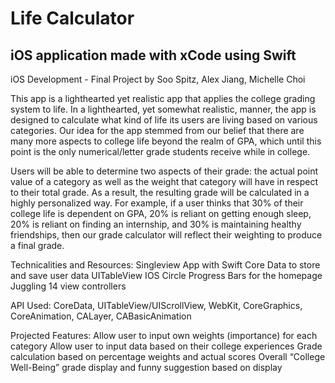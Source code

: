 # Life Calculator
## iOS application made with xCode using Swift

iOS Development - Final Project by Soo Spitz, Alex Jiang, Michelle Choi

This app is a lighthearted yet realistic app that applies the college grading system to life. In a lighthearted, yet somewhat realistic, manner, the app is designed to calculate what kind of life its users are living based on various categories. Our idea for the app stemmed from our belief that there are many more aspects to college life beyond the realm of GPA, which until this point is the only numerical/letter grade students receive while in college. 

Users will be able to determine two aspects of their grade: the actual point value of a category as well as the weight that category will have in respect to their total grade. As a result, the resulting grade will be calculated in a highly personalized way. For example, if a user thinks that 30% of their college life is dependent on GPA, 20% is reliant on getting enough sleep, 20% is reliant on finding an internship, and 30% is maintaining healthy friendships, then our grade calculator will reflect their weighting to produce a final grade. 

Technicalities and Resources:
Singleview App with Swift
Core Data to store and save user data
UITableView
IOS Circle Progress Bars for the homepage
Juggling 14 view controllers

API Used: 
CoreData, UITableView/UIScrollView, WebKit, CoreGraphics, CoreAnimation, CALayer, CABasicAnimation

Projected Features:
Allow user to input own weights (importance) for each category
Allow user to input data based on their college experiences
Grade calculation based on percentage weights and actual scores
Overall “College Well-Being” grade display and funny suggestion based on display

